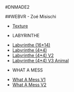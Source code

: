#DNMADE2

##WEBVR - Zoé Misischi

* [Texture](https://zoensaama.github.io/web_VR/vr_texture.html)

- LABYRINTHE
* [Labyrinthe (16*14)](https://zoensaama.github.io/web_VR/labyrinthe.html)
* [Labyrinthe (4*4)](https://zoensaama.github.io/web_VR/labyrinthe_petit.html)
* [Labyrinthe (4*4) V2](https://zoensaama.github.io/web_VR/labyrinthe_v2.html)
* [Labyrinthe (4*4) V3 Animal](https://zoensaama.github.io/web_VR/labyrinthe_v3_animal.html)

- WHAT A MESS
* [What A Mess V1](https://zoensaama.github.io/web_VR/WhatAMess.html)
* [What A Mess V2](https://zoensaama.github.io/web_VR/WhatAMess_V2.html)





















